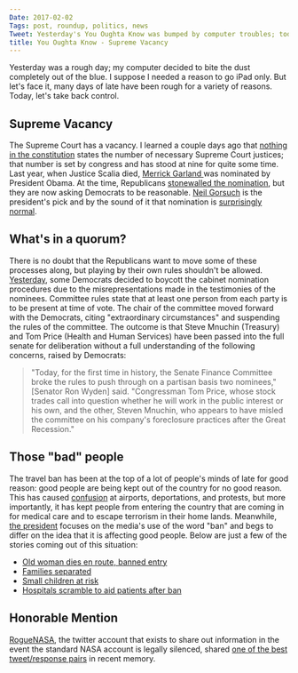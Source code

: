 ```yaml
---
Date: 2017-02-02
Tags: post, roundup, politics, news
Tweet: Yesterday's You Oughta Know was bumped by computer troubles; today, let's take back control.
title: You Oughta Know - Supreme Vacancy
---
```


Yesterday was a rough day; my computer decided to bite the dust completely out of the blue. I suppose I needed a reason to go iPad only. But let's face it, many days of late have been rough for a variety of reasons. Today, let's take back control.

## Supreme Vacancy
The Supreme Court has a vacancy. I learned a couple days ago that [nothing in the constitution][1] states the number of necessary Supreme Court justices; that number is set by congress and has stood at nine for quite some time. Last year, when Justice Scalia died, [Merrick Garland ][2]was nominated by President Obama. At the time, Republicans [stonewalled the nomination][3], but they are now asking Democrats to be reasonable. [Neil Gorsuch][4] is the president's pick and by the sound of it that nomination is [surprisingly normal][5].

## What's in a quorum?
There is no doubt that the Republicans want to move some of these processes along, but playing by their own rules shouldn't be allowed. [Yesterday][6], some Democrats decided to boycott the cabinet nomination procedures due to the misrepresentations made in the testimonies of the nominees. Committee rules state that at least one person from each party is to be present at time of vote. The chair of the committee moved forward with the Democrats, citing "extraordinary circumstances" and suspending the rules of the committee. The outcome is that Steve Mnuchin (Treasury) and Tom Price (Health and Human Services) have been passed into the full senate for deliberation without a full understanding of the following concerns, raised by Democrats:
> "Today, for the first time in history, the Senate Finance Committee broke the rules to push through on a partisan basis two nominees," [Senator Ron Wyden] said. "Congressman Tom Price, whose stock trades call into question whether he will work in the public interest or his own, and the other, Steven Mnuchin, who appears to have misled the committee on his company's foreclosure practices after the Great Recession."

## Those "bad" people
The travel ban has been at the top of a lot of people's minds of late for good reason: good people are being kept out of the country for no good reason. This has caused [confusion][7] at airports, deportations, and protests, but more importantly, it has kept people from entering the country that are coming in for medical care and to escape terrorism in their home lands. Meanwhile, [the president][8] focuses on the media's use of the word "ban" and begs to differ on the idea that it is affecting good people. Below are just a few of the stories coming out of this situation:
- [Old woman dies en route, banned entry][9]
- [Families separated][10]
- [Small children at risk][11]
- [Hospitals scramble to aid patients after ban][12]

## Honorable Mention
[RogueNASA][13], the twitter account that exists to share out information in the event the standard NASA account is legally silenced, shared [one of the best tweet/response pairs][14] in recent memory.

[1]:	https://www.whitehouse.gov/1600/judicial-branch "White House Website"
[2]:	https://www.nytimes.com/2016/03/17/us/politics/obama-supreme-court-nominee.html "New York Times"
[3]:	http://www.cosmopolitan.com/politics/a8661213/republicans-blocked-merrick-garland-democrats-neil-gorsuch/ "Cosmopolitan"
[4]:	https://www.nytimes.com/2017/01/31/us/politics/neil-gorsuch-supreme-court-nominee.html "New York Times"
[5]:	https://www.washingtonpost.com/news/volokh-conspiracy/wp/2017/01/31/neil-gorsuch-fortunately/?utm_term=.bf5822f467b3 "The Washington Post"
[6]:	http://www.cnn.com/2017/02/01/politics/republicans-vote-to-suspend-committee-rules-advance-mnuchin-price-nominations/index.html "CNN"
[7]:	http://www.latimes.com/nation/la-na-pol-refugee-policy-20170128-story.html "LA Times"
[8]:	http://thehill.com/homenews/administration/317279-trump-call-immigration-order-what-you-want "The Hill"
[9]:	http://www.dailykos.com/story/2017/1/31/1628273/-Donald-Trump-has-blood-on-his-hands-A-75-year-old-woman-died-because-of-his-Muslim-ban "Daily Kos"
[10]:	https://thinkprogress.org/trump-muslim-ban-families-8a62d8c688e#.pepsov2ga "Think Progress"
[11]:	https://www.washingtonpost.com/world/africa/trumps-refugee-ban-is-a-matter-of-life-and-death-for-some-like-a-1-year-old-with-cancer/2017/01/30/4c8e4aae-e711-11e6-903d-9b11ed7d8d2a_story.html?utm_term=.46b702e14c7c "Washington Post"
[12]:	https://www.statnews.com/2017/01/30/trump-immigration-order-hospitals/ "Stat"
[13]:	https://twitter.com/RogueNASA "@RogueNASA - Twitter"
[14]:	https://twitter.com/RogueNASA/status/824742221937254400 "@RogueNASA - Twitter"